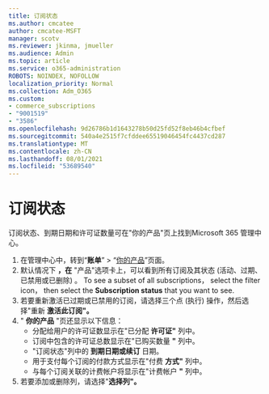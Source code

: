 ```yaml
---
title: 订阅状态
ms.author: cmcatee
author: cmcatee-MSFT
manager: scotv
ms.reviewer: jkinma, jmueller
ms.audience: Admin
ms.topic: article
ms.service: o365-administration
ROBOTS: NOINDEX, NOFOLLOW
localization_priority: Normal
ms.collection: Adm_O365
ms.custom:
- commerce_subscriptions
- "9001519"
- "3586"
ms.openlocfilehash: 9d26786b1d1643278b50d25fd52f8eb46b4cfbef
ms.sourcegitcommit: 540a4e2515f7cfddee65519046454fc4437cd287
ms.translationtype: MT
ms.contentlocale: zh-CN
ms.lasthandoff: 08/01/2021
ms.locfileid: "53689540"
---
```

# <a name="subscription-status"></a>订阅状态

订阅状态、到期日期和许可证数量可在"你的产品"页上找到Microsoft 365 管理中心。 

1. 在管理中心中，转到“**账单**” > “[你的产品](https://go.microsoft.com/fwlink/p/?linkid=842054)”页面。
2. 默认情况下 **，在** "产品"选项卡上，可以看到所有订阅及其状态 (活动、过期、已禁用或已删除) 。 To see a subset of all subscriptions， select the filter icon， then select the **Subscription status** that you want to see.
3. 若要重新激活已过期或已禁用的订阅，请选择三个点 (执行) 操作，然后选择"重新 **激活此订阅"。**
4. " **你的产品** "页还显示以下信息：
    - 分配给用户的许可证数显示在"已分配 **许可证"** 列中。
    - 订阅中包含的许可证总数显示在"已购买数量 **"** 列中。
    - "订阅状态"列中的 **到期日期或续订** 日期。
    - 用于支付每个订阅的付款方式显示在"付费 **方式"** 列中。
    - 与每个订阅关联的计费帐户将显示在"计费帐户 **"** 列中。
5. 若要添加或删除列，请选择"**选择列"。**